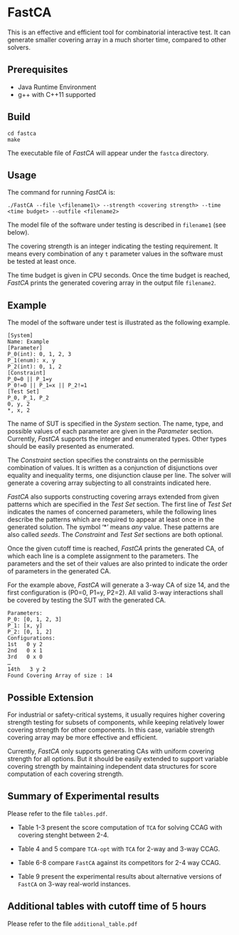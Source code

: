FastCA
==============================================================================
This is an effective and efficient tool for combinatorial interactive test. It can generate smaller covering array in a much shorter time, compared to other solvers.


Prerequisites
--------
- Java Runtime Environment
- g++ with C++11 supported

Build
-------
```shell
cd fastca
make
```
The executable file of *FastCA* will appear under the `fastca` directory.

Usage
-----
The command for running *FastCA* is:

```shell
./FastCA --file \<filename1\> --strength <covering strength> --time <time budget> --outfile <filename2>
```

The model file of the software under testing is described in `filename1` (see below).

The covering strength is an integer indicating the testing requirement. It means every combination of any `t` parameter values in the software must be tested at least once.

The time budget is given in CPU seconds. Once the time budget is reached, *FastCA* prints the generated covering array in the output file `filename2`.

Example
------
The model of the software under test is illustrated as the following example.

```
[System]
Name: Example
[Parameter]
P_0(int): 0, 1, 2, 3
P_1(enum): x, y
P_2(int): 0, 1, 2
[Constraint]
P_0=0 || P_1=y 
P_0!=0 || P_1=x || P_2!=1 
[Test Set]
P_0, P_1, P_2
0, y, 2
*, x, 2
```

The name of SUT is specified in the *System* section. The name, type,
and possible values of each parameter are given in the *Parameter*
section. Currently, *FastCA* supports the integer and enumerated types.
Other types should be easily presented as enumerated.

The *Constraint* section specifies the constraints on the permissible
combination of values. It is written as a conjunction of disjunctions
over equality and inequality terms, one disjunction clause per line. The
solver will generate a covering array subjecting to all constraints
indicated here.

*FastCA* also supports constructing covering arrays
extended from given patterns which are specified in the *Test Set*
section. The first line of *Test Set* indicates the names of concerned
parameters, while the following lines describe the patterns which are
required to appear at least once in the generated solution. The symbol
‘\*’ means $any$ value. These patterns are also called *seeds*. The
*Constraint* and *Test Set* sections are both optional.

Once the given cutoff time is reached, *FastCA* prints the generated CA,
of which each line is a complete assignment to the parameters. The
parameters and the set of their values are also printed to indicate the
order of parameters in the generated CA. 

For the example above, *FastCA* will generate a 3-way CA of size 14, and the first configuration is (P0=0, P1=y, P2=2). All valid 3-way interactions shall be covered
by testing the SUT with the generated CA.

```
Parameters:
P_0: [0, 1, 2, 3]
P_1: [x, y]
P_2: [0, 1, 2]
Configurations:
1st   0 y 2
2nd   0 x 1
3rd   0 x 0
…
14th   3 y 2
Found Covering Array of size : 14

```

Possible Extension
------------------

For industrial or safety-critical systems, it usually requires higher covering strength testing for subsets of components, while keeping relatively lower covering strength for other components.
In this case, variable strength covering array may be more effective and efficient.

Currently, *FastCA* only supports generating CAs with uniform covering strength for all options. But it should be easily extended to support variable covering strength by maintaining independent data structures for score computation of each covering strength.

Summary of Experimental results
----
Please refer to the file `tables.pdf`.

- Table 1-3 present the score computation of `TCA` for solving CCAG with covering stenght between 2-4.

- Table 4 and 5 compare `TCA-opt` with `TCA` for 2-way and 3-way CCAG.

- Table 6-8 compare `FastCA` against its competitors for 2-4 way CCAG.

- Table 9 present the experimental results about alternative versions of `FastCA` on 3-way real-world instances.

Additional tables with cutoff time of 5 hours
----
Please refer to the file `additional_table.pdf`
